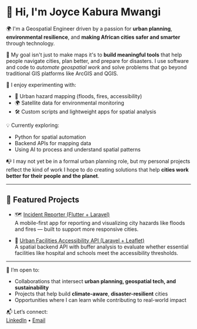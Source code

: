# 👋 Hi, I'm Joyce Kabura Mwangi

🌍 I'm a Geospatial Engineer driven by a passion for **urban planning**, **environmental resilience**, and **making African cities safer and smarter** through technology.

📌 My goal isn't just to make maps it's to **build meaningful tools** that help people navigate cities, plan better, and prepare for disasters. I use software and code to *automate geospatial work* and solve problems that go beyond traditional GIS platforms like ArcGIS and QGIS.

🧩 I enjoy experimenting with:
- 🌆 Urban hazard mapping (floods, fires, accessibility)
- 🌍 Satellite data for environmental monitoring
- 🛠️ Custom scripts and lightweight apps for spatial analysis

💡 Currently exploring:
- Python for spatial automation
- Backend APIs for mapping data
- Using AI to process and understand spatial patterns

📭 I may not yet be in a formal urban planning role, but my personal projects reflect the kind of work I hope to do creating solutions that help **cities work better for their people and the planet**.

---

## 🚀 Featured Projects

- 🗺️ [Incident Reporter (Flutter + Laravel)](https://github.com/Joycekabura/hali)  
  A mobile-first app for reporting and visualizing city hazards like floods and fires — built to support more responsive cities.

- 🏥 [Urban Facilities Accessibility API (Laravel + Leaflet)](https://github.com/Joycekabura/sdg11-urban-dashboard)  
  A spatial backend API with buffer analysis to evaluate whether essential facilities like hospital and schools meet the accessibility thresholds.
---

🤝 I’m open to:
- Collaborations that intersect **urban planning, geospatial tech, and sustainability**
- Projects that help build **climate-aware**, **disaster-resilient** cities
- Opportunities where I can learn while contributing to real-world impact

📬 Let’s connect:  
[LinkedIn](https://linkedin.com/in/joycekabura) • [Email](mailto:jkaburamwangil@gmail.com)


